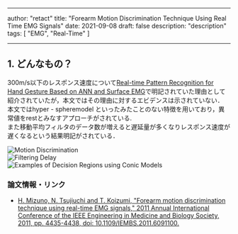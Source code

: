 
---
author: "retact"
title: "Forearm Motion Discrimination Technique Using Real Time EMG Signals"
date: 2021-09-08
draft: false
description: "description"
tags: [
    "EMG",
    "Real-Time"
]

---

## 1. どんなもの？
300m/s以下のレスポンス速度について[Real-time Pattern Recognition for Hand Gesture Based on ANN and Surface EMG](https://ieeexplore.ieee.org/document/8785894)で明記されていた理由として紹介されていたが，本文ではその理由に対するエビデンスは示されていない．  
本文ではhyper - spheremodel といったみたことのない特徴を用いており，異常値をrestとみなすアプローチがされている.  
また移動平均フィルタのデータ数が増えると遅延量が多くなりレスポンス速度が遅くなるという結果明記がされている．　　


<!--more-->  

 ![Motion Discrimination](https://ieeexplore.ieee.org/mediastore_new/IEEE/content/media/6067544/6089866/6091100/6091100-fig-1-source-small.gif)  
 ![Filtering Delay](https://ieeexplore.ieee.org/mediastore_new/IEEE/content/media/6067544/6089866/6091100/6091100-fig-2-source-small.gif)  
 ![Examples of Decision Regions using Conic Models](https://ieeexplore.ieee.org/mediastore_new/IEEE/content/media/6067544/6089866/6091100/6091100-fig-3-source-small.gif)  



### 論文情報・リンク

- [H. Mizuno, N. Tsujiuchi and T. Koizumi, "Forearm motion discrimination technique using real-time EMG signals," 2011 Annual International Conference of the IEEE Engineering in Medicine and Biology Society, 2011, pp. 4435-4438, doi: 10.1109/IEMBS.2011.6091100.](https://ieeexplore.ieee.org/document/6091100)
